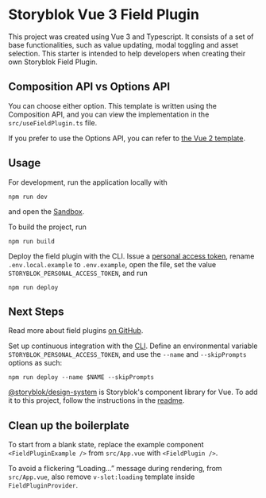 # Storyblok Vue 3 Field Plugin

This project was created using Vue 3 and Typescript. It consists of a set of base functionalities, such as value updating, modal toggling and asset selection. This starter is intended to help developers when creating their own Storyblok Field Plugin.

## Composition API vs Options API

You can choose either option. This template is written using the Composition API, and you can view the implementation in the `src/useFieldPlugin.ts` file.

If you prefer to use the Options API, you can refer to [the Vue 2 template](https://github.com/storyblok/field-plugin/blob/main/packages/cli/templates/vue2/src/App.vue).

## Usage

For development, run the application locally with

```shell
npm run dev
```

and open the [Sandbox](https://plugin-sandbox.storyblok.com/field-plugin/).

To build the project, run

```shell
npm run build
```

Deploy the field plugin with the CLI. Issue a [personal access token](https://app.storyblok.com/#/me/account?tab=token), rename `.env.local.example` to `.env.example`, open the file, set the value `STORYBLOK_PERSONAL_ACCESS_TOKEN`, and run

```shell
npm run deploy
```

## Next Steps

Read more about field plugins [on GitHub](https://github.com/storyblok/field-plugin).

Set up continuous integration with the [CLI](https://www.npmjs.com/package/@storyblok/field-plugin-cli). Define an environmental variable `STORYBLOK_PERSONAL_ACCESS_TOKEN`, and use the `--name` and `--skipPrompts` options as such:

```shell
npm run deploy --name $NAME --skipPrompts
```

[@storyblok/design-system](https://www.npmjs.com/package/@storyblok/design-system) is Storyblok's component library for Vue. To add it to this project, follow the instructions in the [readme](https://www.npmjs.com/package/@storyblok/design-system).

## Clean up the boilerplate

To start from a blank state, replace the example component `<FieldPluginExample />` from `src/App.vue` with `<FieldPlugin />`.

To avoid a flickering “Loading…” message during rendering, from `src/App.vue`, also remove `v-slot:loading` template inside `FieldPluginProvider`.
